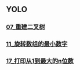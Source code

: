 ## YOLO
### [07_重建二叉树](07_重建二叉树.md)
### [11_旋转数组的最小数字](11_旋转数组的最小数字.md)
### [17_打印从1到最大的n位数](17_打印从1到最大的n位数.md)
